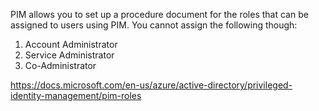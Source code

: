 PIM allows you to set up a procedure document for the roles that can be assigned to users using PIM. You cannot assign the following though:
1. Account Administrator
1. Service Administrator
1. Co-Administrator

https://docs.microsoft.com/en-us/azure/active-directory/privileged-identity-management/pim-roles
